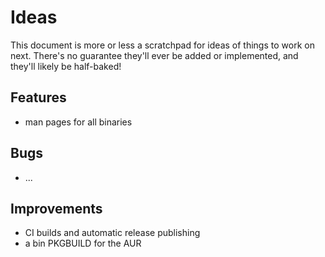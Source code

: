 # Ideas

This document is more or less a scratchpad for ideas of things to work on next.
There's no guarantee they'll ever be added or implemented, and they'll likely be half-baked!

## Features

* man pages for all binaries

## Bugs

* ...

## Improvements

* CI builds and automatic release publishing
* a bin PKGBUILD for the AUR
